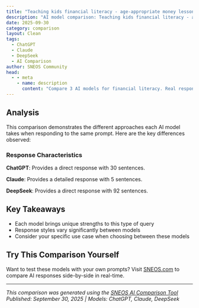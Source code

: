 ```yaml
---
title: "Teaching kids financial literacy - age-appropriate money lessons"
description: "AI model comparison: Teaching kids financial literacy - age-appropriate money lessons..."
date: 2025-09-30
category: comparison
layout: Clean
tags:
  - ChatGPT
  - Claude
  - DeepSeek
  - AI Comparison
author: SNEOS Community
head:
  - - meta
    - name: description
      content: "Compare 3 AI models for financial literacy. Real responses from ChatGPT, Claude, DeepSeek with detailed analysis."
---
```


<ChatComparison
  title="Teaching kids financial literacy - age-appropriate money lessons"
  prompt="Teaching kids financial literacy - age-appropriate money lessons"
  :responses='{"ChatGPT": "Teaching kids financial literacy is a valuable skill that sets them up for a lifetime of smart money management. Here are some age-appropriate money lessons for different age groups:\n\n**Ages 3-5: Introduction to Money Basics**\n- Teach them to recognize coins and bills.\n- Explain the concept of money as a tool to buy things.\n- Use play money during pretend shopping games.\n- Introduce simple choices like \u201CDo you want to buy the toy or save your money?\u201D\n\n**Ages 6-8: Understanding Earning, Saving, and Spending**\n- Introduce the concept of earning money through chores or small tasks.\n- Use a clear jar or piggy bank to save money and watch it grow.\n- Discuss needs vs. wants to help prioritize spending.\n- Set small saving goals (e.g., save for a toy).\n\n**Ages 9-11: Budgeting and Making Decisions**\n- Teach them to create a simple budget for their allowance or earnings.\n- Explain how to divide money into categories: saving, spending, and giving.\n- Introduce comparison shopping to find the best value.\n- Discuss the importance of delayed gratification.\n\n**Ages 12-14: Banking and Responsible Spending**\n- Introduce the concept of bank accounts, debit cards, and how banks work.\n- Teach how to track spending with a simple ledger or app.\n- Discuss smart spending habits and avoiding impulse buying.\n- Encourage setting longer-term savings goals.\n\n**Ages 15-18: Advanced Financial Skills**\n- Teach about credit, interest, and loans.\n- Introduce how to read and understand bank statements.\n- Discuss budgeting for larger expenses like college or a car.\n- Educate on investing basics and the power of compound interest.\n- Encourage part-time jobs or internships for earning experience and income.\n\n**General Tips for All Ages**\n- Lead by example with your own money habits.\n- Use everyday situations to discuss money (shopping, bills, saving).\n- Make learning fun with games, apps, and books about money.\n- Encourage questions and open conversations about finances.\n\nWould you like me to suggest specific activities or resources for any age group?", "Claude": "# Age-Appropriate Financial Literacy for Kids\n\n## **Ages 3-5: Money Basics**\n### Core Concepts\n- **Money identification**: Coins vs. bills, different denominations\n- **Money has value**: We use money to buy things we need/want\n- **Earning money**: People work to earn money\n- **Basic choices**: We can\u0027t buy everything we want\n\n### Activities\n- Play store with real or toy money\n- Count coins together\n- Let them handle money at checkout (with supervision)\n- Read money-themed picture books\n- Simple piggy bank savings\n\n---\n\n## **Ages 6-10: Spending \u0026 Saving**\n### Core Concepts\n- **Earning through chores**: Connect work with payment\n- **Wants vs. needs**: Distinguish between essentials and desires\n- **Saving goals**: Set aside money for future purchases\n- **Comparison shopping**: Understanding that prices vary\n\n### Activities\n- Weekly allowance tied to age-appropriate chores\n- Three-jar system: Save, Spend, Give\n- Price comparison games at the store\n- Let them save for and buy their own small items\n- Introduction to bank accounts\n\n---\n\n## **Ages 11-14: Banking \u0026 Budgeting**\n### Core Concepts\n- **Banking basics**: How banks work, interest, ATMs\n- **Budgeting**: Planning income and expenses\n- **Compound interest**: Money can grow over time\n- **Smart spending**: Research before purchases\n\n### Activities\n- Open a savings account together\n- Create a simple budget for their allowance\n- Track spending for a month\n- Introduce percentage calculations (10% savings rule)\n- Discuss advertising and marketing tactics\n\n---\n\n## **Ages 15-18: Real-World Preparation**\n### Core Concepts\n- **Credit and debt**: How credit cards work, interest rates\n- **Investing basics**: Stocks, bonds, mutual funds\n- **Career planning**: Education costs vs. earning potential\n- **Adult expenses**: Insurance, taxes, rent\n\n### Activities\n- Part-time job or summer employment\n- Practice filling out job applications\n- Open a checking account with debit card\n- Stock market simulations\n- College financial planning discussions\n- Basic tax preparation\n\n---\n\n## **Key Teaching Strategies**\n\n### **Make It Practical**\n- Use real-life situations (grocery shopping, bill paying)\n- Let them make actual financial decisions\n- Share family budget discussions (age-appropriately)\n\n### **Lead by Example**\n- Model good financial behavior\n- Explain your financial decisions out loud\n- Show them your budgeting process\n\n### **Use Technology**\n- Age-appropriate financial apps and games\n- Online banking demonstrations\n- Investment tracking websites\n\n### **Encourage Questions**\n- Create a judgment-free environment\n- Admit when you don\u0027t know something\n- Research answers together\n\n---\n\n## **Common Mistakes to Avoid**\n- Starting too late or overwhelming with advanced concepts too early\n- Making money discussions scary or stressful\n- Not connecting money to values and goals\n- Failing to adjust lessons as children mature\n- Teaching theory without practical application\n\n---\n\n## **Quick Reference by Age**\n- **3-5**: Play, identify, basic concepts\n- **6-10**: Chores, saving, needs vs. wants\n- **11-14**: Banking, budgeting, comparison shopping\n- **15-18**: Jobs, credit, investing, adult planning\n\nThe key is consistency, patience, and making financial literacy a natural part of growing up rather than a single \u0022big talk.\u0022", "DeepSeek": "Of course! Teaching kids financial literacy is one of the most valuable life skills you can impart. The key is to make it age-appropriate, practical, and engaging.\n\nHere is a comprehensive guide to money lessons for kids, broken down by age group.\n\n### The Core Principles for All Ages\nBefore diving into age groups, remember these universal principles:\n* **Be Open and Honest:** Talk about money in a calm, matter-of-fact way. Demystify it.\n* **Lead by Example:** Your spending, saving, and donating habits are their most powerful lesson.\n* **Make it Tangible:** Use clear jars for money, let them hold cash, and involve them in small transactions.\n* **Be Patient and Consistent:** Financial literacy is a marathon, not a sprint.\n\n---\n\n### Ages 3-5: The Foundation (Learning Through Play)\n\nAt this stage, the goal is to introduce basic concepts and vocabulary.\n\n**Key Concepts:**\n* **Money Identification:** Recognizing coins and bills, and understanding that they have different values.\n* **Earning:** Money comes from work.\n* **Waiting \u0026 Patience:** You sometimes have to wait to buy something you want.\n\n**Practical Activities:**\n1. **Play Store:** Set up a pretend grocery store. Put price tags on toys (e.g., 1 cent, 5 cents) and let them \u0022buy\u0022 items with play or real coins.\n2. **Use a Clear Piggy Bank:** They need to *see* the money growing. A single jar is fine at this age.\n3. **Identify Coins \u0026 Bills:** Make it a game. \u0022Can you find me a penny? What color is a dime?\u0022\n4. **Talk About Your \u0022Job\u0022:** Explain in simple terms that you go to work to earn money, which you use to buy food, toys, and pay for the house.\n\n---\n\n### Ages 6-10: The Basics of Choice (Save, Spend, Share)\n\nThis is the perfect time to introduce the fundamental triad of money management.\n\n**Key Concepts:**\n* **The Three-Jar System:** Separate money into **Spend**, **Save**, and **Share** jars.\n* **Opportunity Cost:** If you buy this toy, you won\u0027t have the money for that video game.\n* **Goal-Oriented Saving:** Saving for a specific, short-term goal (a toy, a book).\n* **Earning Money:** Introduce small chores for an allowance (but keep it separate from basic family responsibilities).\n\n**Practical Activities:**\n1. **Implement the Three Jars:** Label three clear jars or envelopes. When they get money (allowance, gift), help them decide how to split it (e.g., 50% Spend, 40% Save, 10% Share).\n2. **Give a Small, Regular Allowance:** This provides a consistent \u0022income\u0022 to practice with. Don\u0027t tie it to every chore, but to contributing to the family.\n3. **Involve Them in Shopping:** At the store, show them how to compare prices. Give them a small amount of cash ($5) and let them make their own spending choice, experiencing the consequence.\n4. **Help Them Set a Savings Goal:** Use a picture of the desired item taped to the \u0022Save\u0022 jar as a visual motivator.\n5. **Explore the \u0022Share\u0022 Jar:** Let them choose a charity or cause to donate to. This builds empathy and social responsibility.\n\n---\n\n### Ages 11-13: Building Financial Muscles (More Independence)\n\nPre-teens are ready for more complex concepts and greater responsibility.\n\n**Key Concepts:**\n* **Budgeting:** Creating a simple plan for their money.\n* **The Power of Compound Interest:** How money can grow over time.\n* **Smart Consumerism:** The difference between \u0022wants\u0022 and \u0022needs,\u0022 and understanding advertising and influencers.\n* **Entrepreneurship:** Earning money beyond an allowance.\n\n**Practical Activities:**\n1. **Create a Simple Budget:** For a larger goal (a new video game console, a expensive pair of sneakers), help them map out how many weeks of allowance it will take.\n2. **Introduce a \u0022Kid-Friendly\u0022 Debit Card:** Apps like Greenlight, GoHenry, or FamZoo are fantastic. They allow you to transfer allowance, assign chores, and let kids spend with a controlled card while you monitor.\n3. **The \u0022Interest\u0022 Experiment:** Offer to pay them \u0022interest\u0022 on the money in their long-term savings jar each month (e.g., 5%). This visually demonstrates how savings can grow.\n4. **Encourage Entrepreneurism:** Help them brainstorm ways to earn money: a lemonade stand, dog walking, babysitting, or tutoring younger kids.\n5. **Play Financial Games:** Board games like **Monopoly** or **The Game of Life** are excellent for teaching strategy, saving, and unexpected expenses.\n\n---\n\n### Ages 14-18: Preparing for the Real World\n\nTeenagers need to practice with real-world financial tools and concepts before they leave home.\n\n**Key Concepts:**\n* **Banking:** How to use a checking and savings account, ATMs, and online banking.\n* **Credit \u0026 Debt:** How credit cards, loans, and interest work (and the dangers of debt).\n* **Investing Basics:** What are stocks, bonds, and index funds?\n* **Income \u0026 Taxes:** Understanding a pay stub and where taxes go.\n* **Long-Term Planning:** Saving for a car, college, or a gap year.\n\n**Practical Activities:**\n1. **Open a Student Bank Account:** Take them to a bank or credit union to open their first real checking and savings account. Teach them how to use an ATM responsibly and monitor their balance.\n2. **Teach Them About Credit:** Explain how a credit score works. Consider making them an authorized user on your credit card with a *very low limit* and strict rules to build their credit history safely.\n3. **Introduce Investing:**\n * **Mock Investing:** Use a free, fake stock market simulator (like MarketWatch Virtual Stock Exchange) to let them \u0022invest\u0022 and learn without risk.\n * **Real Investing:** Help them open a custodial brokerage account and buy a single share of a company they know and love (e.g., Disney, Nike, Apple).\n4. **Create a \u0022Teen\u0022 Budget:** If they have a part-time job, help them create a more detailed budget that includes gas, car insurance, phone bill, entertainment, and long-term savings.\n5. **Involve Them in Family Finances:** Have a high-level discussion about your family budget (you don\u0027t need to share exact salaries). Talk about fixed costs (mortgage, utilities) vs. variable costs (groceries, entertainment). This is incredibly empowering and educational.\n\nBy approaching financial literacy as a progressive, hands-on journey, you equip your children with the confidence and knowledge to make smart financial decisions for the rest of their lives."}' 
  published-date="12:02"
/>

## Analysis

This comparison demonstrates the different approaches each AI model takes when responding to the same prompt. Here are the key differences observed:

### Response Characteristics

**ChatGPT**: Provides a direct response with 30 sentences. 

**Claude**: Provides a detailed response with 5 sentences. 

**DeepSeek**: Provides a direct response with 92 sentences. 

## Key Takeaways

- Each model brings unique strengths to this type of query
- Response styles vary significantly between models
- Consider your specific use case when choosing between these models

## Try This Comparison Yourself

Want to test these models with your own prompts? Visit [SNEOS.com](https://sneos.com) to compare AI responses side-by-side in real-time.

---

*This comparison was generated using the [SNEOS AI Comparison Tool](https://sneos.com)*
*Published: September 30, 2025 | Models: ChatGPT, Claude, DeepSeek*
